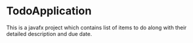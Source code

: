 # TodoApplication
 This is a javafx project which contains list of items to do along with their detailed description and due date. 
